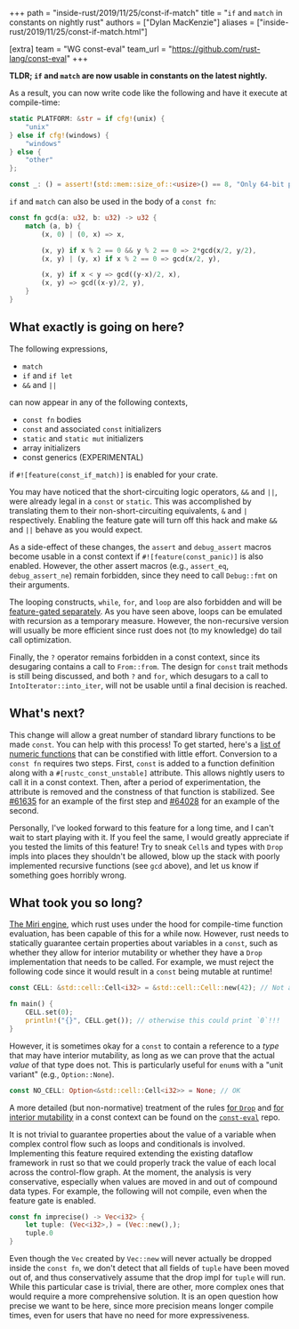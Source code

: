 +++
path = "inside-rust/2019/11/25/const-if-match"
title = "`if` and `match` in constants on nightly rust"
authors = ["Dylan MacKenzie"]
aliases = ["inside-rust/2019/11/25/const-if-match.html"]

[extra]
team = "WG const-eval"
team_url = "https://github.com/rust-lang/const-eval"
+++

**TLDR; `if` and `match` are now usable in constants on the latest nightly.**

As a result, you can now write code like the following and have it execute at
compile-time:

```rust
static PLATFORM: &str = if cfg!(unix) {
    "unix"
} else if cfg!(windows) {
    "windows"
} else {
    "other"
};

const _: () = assert!(std::mem::size_of::<usize>() == 8, "Only 64-bit platforms are supported");
```

`if` and `match` can also be used in the body of a `const fn`:

```rust
const fn gcd(a: u32, b: u32) -> u32 {
    match (a, b) {
        (x, 0) | (0, x) => x,

        (x, y) if x % 2 == 0 && y % 2 == 0 => 2*gcd(x/2, y/2),
        (x, y) | (y, x) if x % 2 == 0 => gcd(x/2, y),

        (x, y) if x < y => gcd((y-x)/2, x),
        (x, y) => gcd((x-y)/2, y),
    }
}
```

## What exactly is going on here?

The following expressions,
- `match`
- `if` and `if let`
- `&&` and `||`

can now appear in any of the following contexts,
- `const fn` bodies
- `const` and associated `const` initializers
- `static` and `static mut` initializers
- array initializers
- const generics (EXPERIMENTAL)

if `#![feature(const_if_match)]` is enabled for your crate.

You may have noticed that the short-circuiting logic operators, `&&` and
`||`, were already legal in a `const` or `static`. This was accomplished by
translating them to their non-short-circuiting equivalents, `&` and `|`
respectively. Enabling the feature gate will turn off this hack and make `&&`
and `||` behave as you would expect.

As a side-effect of these changes, the `assert` and `debug_assert` macros
become usable in a const context if `#![feature(const_panic)]` is also
enabled. However, the other assert macros (e.g., `assert_eq`,
`debug_assert_ne`) remain forbidden, since they need to call `Debug::fmt` on
their arguments.

The looping constructs, `while`, `for`, and `loop` are also forbidden and will
be [feature-gated separately][52000]. As you have seen above, loops can be
emulated with recursion as a temporary measure. However, the non-recursive
version will usually be more efficient since rust does not (to my knowledge)
do tail call optimization.

Finally, the `?` operator remains forbidden in a const context, since its
desugaring contains a call to `From::from`. The design for `const` trait
methods is still being discussed, and both `?` and `for`, which desugars to a
call to `IntoIterator::into_iter`, will not be usable until a final decision is
reached.

[52000]: https://github.com/rust-lang/rust/issues/52000

## What's next?

This change will allow a great number of standard library functions to be made
`const`. You can help with this process! To get started, here's a [list of
numeric functions][const-int] that can be constified with little effort.
Conversion to a `const fn` requires two steps. First, `const` is added to a
function definition along with a `#[rustc_const_unstable]` attribute. This
allows nightly users to call it in a const context. Then, after a period of
experimentation, the attribute is removed and the constness of that function is
stabilized. See [#61635] for an example of the first step and [#64028] for an
example of the second.

Personally, I've looked forward to this feature for a long time, and I can't
wait to start playing with it. If you feel the same, I would greatly
appreciate if you tested the limits of this feature! Try to sneak `Cell`s and
types with `Drop` impls into places they shouldn't be allowed, blow up the
stack with poorly implemented recursive functions (see `gcd` above), and let
us know if something goes horribly wrong.

[const-int]: https://github.com/rust-lang/rust/issues/53718
[#61635]: https://github.com/rust-lang/rust/issues/61635
[#64028]: https://github.com/rust-lang/rust/pull/64028

## What took you so long?

[The Miri engine][miri], which rust uses under the hood for compile-time
function evaluation, has been capable of this for a while now. However, rust
needs to statically guarantee certain properties about variables in a `const`,
such as whether they allow for interior mutability or whether they have a
`Drop` implementation that needs to be called. For example, we must reject the
following code since it would result in a `const` being mutable at runtime!

[miri]: https://rustc-dev-guide.rust-lang.org/miri.html

```rust
const CELL: &std::cell::Cell<i32> = &std::cell::Cell::new(42); // Not allowed...

fn main() {
    CELL.set(0);
    println!("{}", CELL.get()); // otherwise this could print `0`!!!
}
```

However, it is sometimes okay for a `const` to contain a reference to a *type*
that may have interior mutability, as long as we can prove that the actual
*value* of that type does not. This is particularly useful for `enum`s with a
"unit variant" (e.g., `Option::None`).

```rust
const NO_CELL: Option<&std::cell::Cell<i32>> = None; // OK
```

A more detailed (but non-normative) treatment of the rules [for `Drop`][drop]
and [for interior mutability][interior-mut] in a const context can be found
on the [`const-eval`] repo.

It is not trivial to guarantee properties about the value of a variable when
complex control flow such as loops and conditionals is involved. Implementing
this feature required extending the existing dataflow framework in rust so
that we could properly track the value of each local across the control-flow
graph. At the moment, the analysis is very conservative, especially when values are
moved in and out of compound data types. For example, the following will not
compile, even when the feature gate is enabled.

```rust
const fn imprecise() -> Vec<i32> {
    let tuple: (Vec<i32>,) = (Vec::new(),);
    tuple.0
}
```

Even though the `Vec` created by `Vec::new` will never actually be dropped
inside the `const fn`, we don't detect that all fields of `tuple` have been moved
out of, and thus conservatively assume that the drop impl for `tuple` will run.
While this particular case is trivial, there are other, more complex ones that
would require a more comprehensive solution. It is an open question how precise
we want to be here, since more precision means longer compile times, even for
users that have no need for more expressiveness.

[`const-eval`]: https://github.com/rust-lang/const-eval
[drop]: https://github.com/rust-lang/const-eval/blob/master/static.md#drop
[interior-mut]: https://github.com/rust-lang/const-eval/blob/master/const.md#2-interior-mutability
